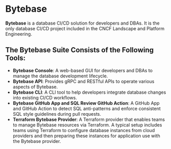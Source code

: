 # Bytebase
**Bytebase** is a database CI/CD solution for developers and DBAs. It is the only database CI/CD project included in the CNCF Landscape and Platform Engineering.

## The Bytebase Suite Consists of the Following Tools:
- **Bytebase Console**: A web-based GUI for developers and DBAs to manage the database development lifecycle.
- **Bytebase API**: Provides gRPC and RESTful APIs to operate various aspects of Bytebase.
- **Bytebase CLI**: A CLI tool to help developers integrate database changes into existing CI/CD workflows.
- **Bytebase GitHub App and SQL Review GitHub Action**: A GitHub App and GitHub Action to detect SQL anti-patterns and enforce consistent SQL style guidelines during pull requests.
- **Terraform Bytebase Provider**: A Terraform provider that enables teams to manage Bytebase resources via Terraform. A typical setup includes teams using Terraform to configure database instances from cloud providers and then preparing these instances for application use with the Bytebase provider.

